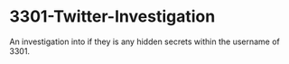 # 3301-Twitter-Investigation
An investigation into if they is any hidden secrets within the username of 3301.
